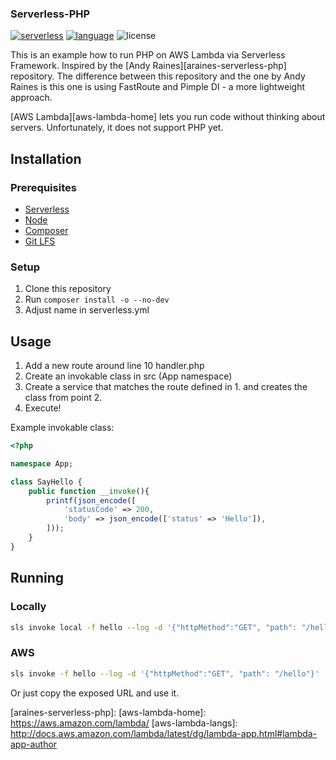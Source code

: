### Serverless-PHP
[![serverless][badge-serverless]](http://www.serverless.com)
[![language][badge-language]](http://php.net)
![license][badge-license]


This is an example how to run PHP on AWS Lambda via Serverless Framework. Inspired by the [Andy Raines][araines-serverless-php] repository.
The difference between this repository and the one by Andy Raines is this one is using FastRoute and Pimple DI - a more lightweight approach.

[AWS Lambda][aws-lambda-home] lets you run code without thinking about servers. Unfortunately, it does not support PHP yet.


## Installation

### Prerequisites
* [Serverless](https://serverless.com/)
* [Node](https://nodejs.org)
* [Composer](https://getcomposer.org/)
* [Git LFS](https://git-lfs.github.com/)

### Setup
1. Clone this repository
2. Run `composer install -o --no-dev`
3. Adjust name in serverless.yml

## Usage
1. Add a new route around line 10 handler.php
2. Create an invokable class in src (App namespace)
3. Create a service that matches the route defined in 1. and creates the class from point 2.
4. Execute!

Example invokable class: 
```php
<?php

namespace App;

class SayHello {
    public function __invoke(){
        printf(json_encode([
            'statusCode' => 200,
            'body' => json_encode(['status' => 'Hello']),
        ]));
    }
}

```

## Running
### Locally
```bash
sls invoke local -f hello --log -d '{"httpMethod":"GET", "path": "/hello"}'
```
### AWS
```bash
sls invoke -f hello --log -d '{"httpMethod":"GET", "path": "/hello"}'
```
Or just copy the exposed URL and use it.

[badge-serverless]:   http://public.serverless.com/badges/v3.svg
[badge-language]:     https://img.shields.io/badge/language-php-blue.svg
[badge-license]:      https://img.shields.io/badge/license-MIT-orange.svg
[araines-serverless-php]: 
[aws-lambda-home]:  https://aws.amazon.com/lambda/
[aws-lambda-langs]: http://docs.aws.amazon.com/lambda/latest/dg/lambda-app.html#lambda-app-author